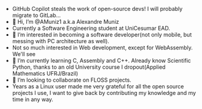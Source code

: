- GitHub Copilot steals the work of open-source devs! I will probably migrate to GitLab...
- 👋 Hi, I’m @AMuniz1 a.k.a Alexandre Muniz
- Currently a Software Engineering student at UniCesumar EAD.
- 👀 I’m interested in becoming a software developer(not only mobile, but messing with PC architecture as well). 
- Not so much interested in Web development, except for WebAssembly. We'll see
- 🌱 I’m currently learning C, Assembly and C++. Already know Scientific Python, thanks to an old University course I dropout(Applied Mathematics UFRJ/Brazil)
- 💞️ I’m looking to collaborate on FLOSS projects. 
-   Years as a Linux user made me very grateful for all the open source projects I use, I want to give back by contributing my knowledge and my time in any way.

<!---
AMuniz1/AMuniz1 is a ✨ special ✨ repository because its `README.md` (this file) appears on your GitHub profile.
You can click the Preview link to take a look at your changes.
--->
